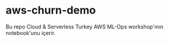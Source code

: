 # aws-churn-demo
Bu repo Cloud &amp; Serverless Turkey AWS ML-Ops workshop'ının notebook'unu içerir.
